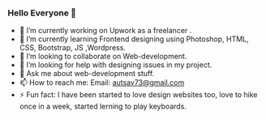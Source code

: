 ### Hello Everyone 👋

- 🔭 I’m currently working on Upwork as a freelancer .
- 🌱 I’m currently learning Frontend designing using Photoshop, HTML, CSS, Bootstrap, JS ,Wordpress.
- 👯 I’m looking to collaborate on Web-development.
- 🤔 I’m looking for help with designing issues in my project.
- 💬 Ask me about web-development stuff.
- 📫 How to reach me: Email: autsav73@gmail.com
- ⚡ Fun fact: I have been started to love design websites too, love to hike once in a week, started lerning to play keyboards. 

